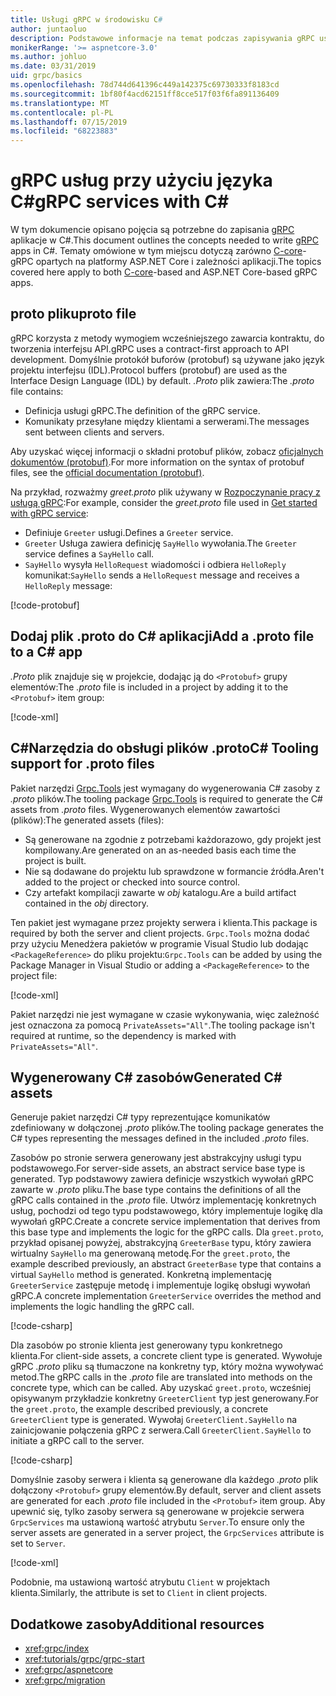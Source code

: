 ```yaml
---
title: Usługi gRPC w środowisku C#
author: juntaoluo
description: Podstawowe informacje na temat podczas zapisywania gRPC usług za pomocą C#.
monikerRange: '>= aspnetcore-3.0'
ms.author: johluo
ms.date: 03/31/2019
uid: grpc/basics
ms.openlocfilehash: 78d744d641396c449a142375c69730333f8183cd
ms.sourcegitcommit: 1bf80f4acd62151ff8cce517f03f6fa891136409
ms.translationtype: MT
ms.contentlocale: pl-PL
ms.lasthandoff: 07/15/2019
ms.locfileid: "68223883"
---
```

# <a name="grpc-services-with-c"></a><span data-ttu-id="4c0ae-103">gRPC usług przy użyciu języka C\#</span><span class="sxs-lookup"><span data-stu-id="4c0ae-103">gRPC services with C\#</span></span>

<span data-ttu-id="4c0ae-104">W tym dokumencie opisano pojęcia są potrzebne do zapisania [gRPC](https://grpc.io/docs/guides/) aplikacje w C#.</span><span class="sxs-lookup"><span data-stu-id="4c0ae-104">This document outlines the concepts needed to write [gRPC](https://grpc.io/docs/guides/) apps in C#.</span></span> <span data-ttu-id="4c0ae-105">Tematy omówione w tym miejscu dotyczą zarówno [C-core](https://grpc.io/blog/grpc-stacks)-gRPC opartych na platformy ASP.NET Core i zależności aplikacji.</span><span class="sxs-lookup"><span data-stu-id="4c0ae-105">The topics covered here apply to both [C-core](https://grpc.io/blog/grpc-stacks)-based and ASP.NET Core-based gRPC apps.</span></span>

## <a name="proto-file"></a><span data-ttu-id="4c0ae-106">proto pliku</span><span class="sxs-lookup"><span data-stu-id="4c0ae-106">proto file</span></span>

<span data-ttu-id="4c0ae-107">gRPC korzysta z metody wymogiem wcześniejszego zawarcia kontraktu, do tworzenia interfejsu API.</span><span class="sxs-lookup"><span data-stu-id="4c0ae-107">gRPC uses a contract-first approach to API development.</span></span> <span data-ttu-id="4c0ae-108">Domyślnie protokół buforów (protobuf) są używane jako język projektu interfejsu (IDL).</span><span class="sxs-lookup"><span data-stu-id="4c0ae-108">Protocol buffers (protobuf) are used as the Interface Design Language (IDL) by default.</span></span> <span data-ttu-id="4c0ae-109">*.Proto* plik zawiera:</span><span class="sxs-lookup"><span data-stu-id="4c0ae-109">The *.proto* file contains:</span></span>

* <span data-ttu-id="4c0ae-110">Definicja usługi gRPC.</span><span class="sxs-lookup"><span data-stu-id="4c0ae-110">The definition of the gRPC service.</span></span>
* <span data-ttu-id="4c0ae-111">Komunikaty przesyłane między klientami a serwerami.</span><span class="sxs-lookup"><span data-stu-id="4c0ae-111">The messages sent between clients and servers.</span></span>

<span data-ttu-id="4c0ae-112">Aby uzyskać więcej informacji o składni protobuf plików, zobacz [oficjalnych dokumentów (protobuf)](https://developers.google.com/protocol-buffers/docs/proto3).</span><span class="sxs-lookup"><span data-stu-id="4c0ae-112">For more information on the syntax of protobuf files, see the [official documentation (protobuf)](https://developers.google.com/protocol-buffers/docs/proto3).</span></span>

<span data-ttu-id="4c0ae-113">Na przykład, rozważmy *greet.proto* plik używany w [Rozpoczynanie pracy z usługą gRPC](xref:tutorials/grpc/grpc-start):</span><span class="sxs-lookup"><span data-stu-id="4c0ae-113">For example, consider the *greet.proto* file used in [Get started with gRPC service](xref:tutorials/grpc/grpc-start):</span></span>

* <span data-ttu-id="4c0ae-114">Definiuje `Greeter` usługi.</span><span class="sxs-lookup"><span data-stu-id="4c0ae-114">Defines a `Greeter` service.</span></span>
* <span data-ttu-id="4c0ae-115">`Greeter` Usługa zawiera definicję `SayHello` wywołania.</span><span class="sxs-lookup"><span data-stu-id="4c0ae-115">The `Greeter` service defines a `SayHello` call.</span></span>
* <span data-ttu-id="4c0ae-116">`SayHello` wysyła `HelloRequest` wiadomości i odbiera `HelloReply` komunikat:</span><span class="sxs-lookup"><span data-stu-id="4c0ae-116">`SayHello` sends a `HelloRequest` message and receives a `HelloReply` message:</span></span>

[!code-protobuf[](~/tutorials//grpc/grpc-start/sample/GrpcGreeter/Protos/greet.proto)]

## <a name="add-a-proto-file-to-a-c-app"></a><span data-ttu-id="4c0ae-117">Dodaj plik .proto do C\# aplikacji</span><span class="sxs-lookup"><span data-stu-id="4c0ae-117">Add a .proto file to a C\# app</span></span>

<span data-ttu-id="4c0ae-118">*.Proto* plik znajduje się w projekcie, dodając ją do `<Protobuf>` grupy elementów:</span><span class="sxs-lookup"><span data-stu-id="4c0ae-118">The *.proto* file is included in a project by adding it to the `<Protobuf>` item group:</span></span>

[!code-xml[](~/tutorials/grpc/grpc-start/sample/GrpcGreeter/GrpcGreeter.csproj?highlight=2&range=7-9)]

## <a name="c-tooling-support-for-proto-files"></a><span data-ttu-id="4c0ae-119">C#Narzędzia do obsługi plików .proto</span><span class="sxs-lookup"><span data-stu-id="4c0ae-119">C# Tooling support for .proto files</span></span>

<span data-ttu-id="4c0ae-120">Pakiet narzędzi [Grpc.Tools](https://www.nuget.org/packages/Grpc.Tools/) jest wymagany do wygenerowania C# zasoby z *.proto* plików.</span><span class="sxs-lookup"><span data-stu-id="4c0ae-120">The tooling package [Grpc.Tools](https://www.nuget.org/packages/Grpc.Tools/) is required to generate the C# assets from *.proto* files.</span></span> <span data-ttu-id="4c0ae-121">Wygenerowanych elementów zawartości (plików):</span><span class="sxs-lookup"><span data-stu-id="4c0ae-121">The generated assets (files):</span></span>

* <span data-ttu-id="4c0ae-122">Są generowane na zgodnie z potrzebami każdorazowo, gdy projekt jest kompilowany.</span><span class="sxs-lookup"><span data-stu-id="4c0ae-122">Are generated on an as-needed basis each time the project is built.</span></span>
* <span data-ttu-id="4c0ae-123">Nie są dodawane do projektu lub sprawdzone w formancie źródła.</span><span class="sxs-lookup"><span data-stu-id="4c0ae-123">Aren't added to the project or checked into source control.</span></span>
* <span data-ttu-id="4c0ae-124">Czy artefakt kompilacji zawarte w *obj* katalogu.</span><span class="sxs-lookup"><span data-stu-id="4c0ae-124">Are a build artifact contained in the *obj* directory.</span></span>

<span data-ttu-id="4c0ae-125">Ten pakiet jest wymagane przez projekty serwera i klienta.</span><span class="sxs-lookup"><span data-stu-id="4c0ae-125">This package is required by both the server and client projects.</span></span> <span data-ttu-id="4c0ae-126">`Grpc.Tools` można dodać przy użyciu Menedżera pakietów w programie Visual Studio lub dodając `<PackageReference>` do pliku projektu:</span><span class="sxs-lookup"><span data-stu-id="4c0ae-126">`Grpc.Tools` can be added by using the Package Manager in Visual Studio or adding a `<PackageReference>` to the project file:</span></span>

[!code-xml[](~/tutorials/grpc/grpc-start/sample/GrpcGreeter/GrpcGreeter.csproj?highlight=1&range=15)]

<span data-ttu-id="4c0ae-127">Pakiet narzędzi nie jest wymagane w czasie wykonywania, więc zależność jest oznaczona za pomocą `PrivateAssets="All"`.</span><span class="sxs-lookup"><span data-stu-id="4c0ae-127">The tooling package isn't required at runtime, so the dependency is marked with `PrivateAssets="All"`.</span></span>

## <a name="generated-c-assets"></a><span data-ttu-id="4c0ae-128">Wygenerowany C# zasobów</span><span class="sxs-lookup"><span data-stu-id="4c0ae-128">Generated C# assets</span></span>

<span data-ttu-id="4c0ae-129">Generuje pakiet narzędzi C# typy reprezentujące komunikatów zdefiniowany w dołączonej *.proto* plików.</span><span class="sxs-lookup"><span data-stu-id="4c0ae-129">The tooling package generates the C# types representing the messages defined in the included *.proto* files.</span></span>

<span data-ttu-id="4c0ae-130">Zasobów po stronie serwera generowany jest abstrakcyjny usługi typu podstawowego.</span><span class="sxs-lookup"><span data-stu-id="4c0ae-130">For server-side assets, an abstract service base type is generated.</span></span> <span data-ttu-id="4c0ae-131">Typ podstawowy zawiera definicje wszystkich wywołań gRPC zawarte w *.proto* pliku.</span><span class="sxs-lookup"><span data-stu-id="4c0ae-131">The base type contains the definitions of all the gRPC calls contained in the *.proto* file.</span></span> <span data-ttu-id="4c0ae-132">Utwórz implementację konkretnych usług, pochodzi od tego typu podstawowego, który implementuje logikę dla wywołań gRPC.</span><span class="sxs-lookup"><span data-stu-id="4c0ae-132">Create a concrete service implementation that derives from this base type and implements the logic for the gRPC calls.</span></span> <span data-ttu-id="4c0ae-133">Dla `greet.proto`, przykład opisanej powyżej, abstrakcyjną `GreeterBase` typu, który zawiera wirtualny `SayHello` ma generowaną metodę.</span><span class="sxs-lookup"><span data-stu-id="4c0ae-133">For the `greet.proto`, the example described previously, an abstract `GreeterBase` type that contains a virtual `SayHello` method is generated.</span></span> <span data-ttu-id="4c0ae-134">Konkretną implementację `GreeterService` zastępuje metodę i implementuje logikę obsługi wywołań gRPC.</span><span class="sxs-lookup"><span data-stu-id="4c0ae-134">A concrete implementation `GreeterService` overrides the method and implements the logic handling the gRPC call.</span></span>

[!code-csharp[](~/tutorials//grpc/grpc-start/sample/GrpcGreeter/Services/GreeterService.cs?name=snippet)]

<span data-ttu-id="4c0ae-135">Dla zasobów po stronie klienta jest generowany typu konkretnego klienta.</span><span class="sxs-lookup"><span data-stu-id="4c0ae-135">For client-side assets, a concrete client type is generated.</span></span> <span data-ttu-id="4c0ae-136">Wywołuje gRPC *.proto* pliku są tłumaczone na konkretny typ, który można wywoływać metod.</span><span class="sxs-lookup"><span data-stu-id="4c0ae-136">The gRPC calls in the *.proto* file are translated into methods on the concrete type, which can be called.</span></span> <span data-ttu-id="4c0ae-137">Aby uzyskać `greet.proto`, wcześniej opisywanym przykładzie konkretny `GreeterClient` typ jest generowany.</span><span class="sxs-lookup"><span data-stu-id="4c0ae-137">For the `greet.proto`, the example described previously, a concrete `GreeterClient` type is generated.</span></span> <span data-ttu-id="4c0ae-138">Wywołaj `GreeterClient.SayHello` na zainicjowanie połączenia gRPC z serwera.</span><span class="sxs-lookup"><span data-stu-id="4c0ae-138">Call `GreeterClient.SayHello` to initiate a gRPC call to the server.</span></span>

[!code-csharp[](~/tutorials//grpc/grpc-start/sample/GrpcGreeterClient/Program.cs?highlight=5-8&name=snippet)]

<span data-ttu-id="4c0ae-139">Domyślnie zasoby serwera i klienta są generowane dla każdego *.proto* plik dołączony `<Protobuf>` grupy elementów.</span><span class="sxs-lookup"><span data-stu-id="4c0ae-139">By default, server and client assets are generated for each *.proto* file included in the `<Protobuf>` item group.</span></span> <span data-ttu-id="4c0ae-140">Aby upewnić się, tylko zasoby serwera są generowane w projekcie serwera `GrpcServices` ma ustawioną wartość atrybutu `Server`.</span><span class="sxs-lookup"><span data-stu-id="4c0ae-140">To ensure only the server assets are generated in a server project, the `GrpcServices` attribute is set to `Server`.</span></span>

[!code-xml[](~/tutorials//grpc/grpc-start/sample/GrpcGreeter/GrpcGreeter.csproj?highlight=2&range=7-9)]

<span data-ttu-id="4c0ae-141">Podobnie, ma ustawioną wartość atrybutu `Client` w projektach klienta.</span><span class="sxs-lookup"><span data-stu-id="4c0ae-141">Similarly, the attribute is set to `Client` in client projects.</span></span>

## <a name="additional-resources"></a><span data-ttu-id="4c0ae-142">Dodatkowe zasoby</span><span class="sxs-lookup"><span data-stu-id="4c0ae-142">Additional resources</span></span>

* <xref:grpc/index>
* <xref:tutorials/grpc/grpc-start>
* <xref:grpc/aspnetcore>
* <xref:grpc/migration>
